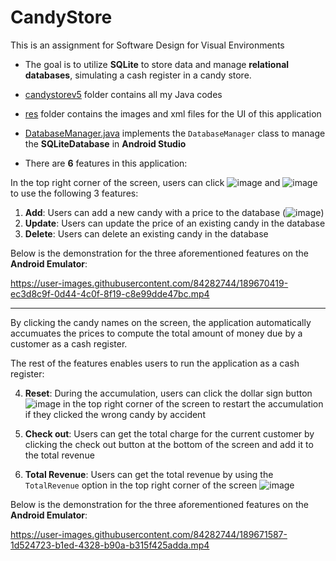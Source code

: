 # CandyStore

This is an assignment for Software Design for Visual Environments 

* The goal is to utilize **SQLite** to store data and manage **relational databases**, simulating a cash register in a candy store.
* [candystorev5](java/com/jblearning/candystorev5) folder contains all my Java codes
* [res](res) folder contains the images and xml files for the UI of this application
* [DatabaseManager.java](java/com/jblearning/candystorev5/DatabaseManager.java) implements the `DatabaseManager` class to manage the **SQLiteDatabase** in **Android Studio**



* There are **6** features in this application:



In the top right corner of the screen, users can click ![image](https://user-images.githubusercontent.com/84282744/189679876-c2521ae6-cb09-4bf5-8aac-7d7307437ce7.png)
 and ![image](https://user-images.githubusercontent.com/84282744/189675743-5567e4f2-d38b-4ad3-97fa-f24986d73c3e.png) to use the following 3 features:

1. **Add**: Users can add a new candy with a price to the database  (![image](https://user-images.githubusercontent.com/84282744/189679987-2b727ac8-7d39-4eaa-91f5-e60b589eb834.png))
2. **Update**: Users can update the price of an existing candy in the database
3. **Delete**:  Users can delete an existing candy in the database

Below is the demonstration for the three aforementioned features on the **Android Emulator**:


https://user-images.githubusercontent.com/84282744/189670419-ec3d8c9f-0d44-4c0f-8f19-c8e99dde47bc.mp4



---

By clicking the candy names on the screen, the application automatically accumuates the prices to compute the total amount of money due by a customer as a cash register. 

The rest of the features enables users to run the application as a cash register: 

4. **Reset**: During the accumulation, users can click the dollar sign button ![image](https://user-images.githubusercontent.com/84282744/189680752-98ae091c-65b7-4cad-8bda-83234e02282a.png)
 in the top right corner of the screen to restart the accumulation if they clicked the wrong candy by accident

5. **Check out**: Users can get the total charge for the current customer by clicking the check out button at the bottom of the screen and add it to the total revenue

6. **Total Revenue**: Users can get the total revenue by using the `TotalRevenue` option in the top right corner of the screen ![image](https://user-images.githubusercontent.com/84282744/189675743-5567e4f2-d38b-4ad3-97fa-f24986d73c3e.png) 

Below is the demonstration for the three aforementioned features on the **Android Emulator**:

https://user-images.githubusercontent.com/84282744/189671587-1d524723-b1ed-4328-b90a-b315f425adda.mp4

